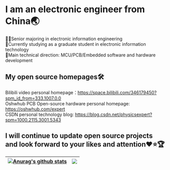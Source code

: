 # I am an electronic engineer from China🌏
🧑‍🔧Senior majoring in electronic information engineering<br>
🏫Currently studying as a graduate student in electronic information technology<br>
🚀Main technical direction: MCU/PCB/Embedded software and hardware development<br>

## My open source homepages🛠️
Bilibili video personal homepage：https://space.bilibili.com/346179450?spm_id_from=333.1007.0.0<br>
Oshwhub PCB Open-source hardware personal homepage: https://oshwhub.com/expert<br>
CSDN personal technology blog: https://blog.csdn.net/physicsexpert?spm=1000.2115.3001.5343<br>
## I will continue to update open source projects and look forward to your likes and attention❤️⭐🏆
| <a href="https://github.com/anuraghazra/github-readme-stats"><img align="center" src="https://github-readme-stats.vercel.app/api?username=physicsexpert&show_icons=true&include_all_commits=true&theme=default&hide_border=true" alt="Anurag's github stats" /></a> | <a href="https://github.com/anuraghazra/github-readme-stats"><img align="center" src="https://github-readme-stats.vercel.app/api/top-langs/?username=physicsexpert&layout=compact&theme=default&hide_border=true" /></a> |
| ------------- | ------------- |
